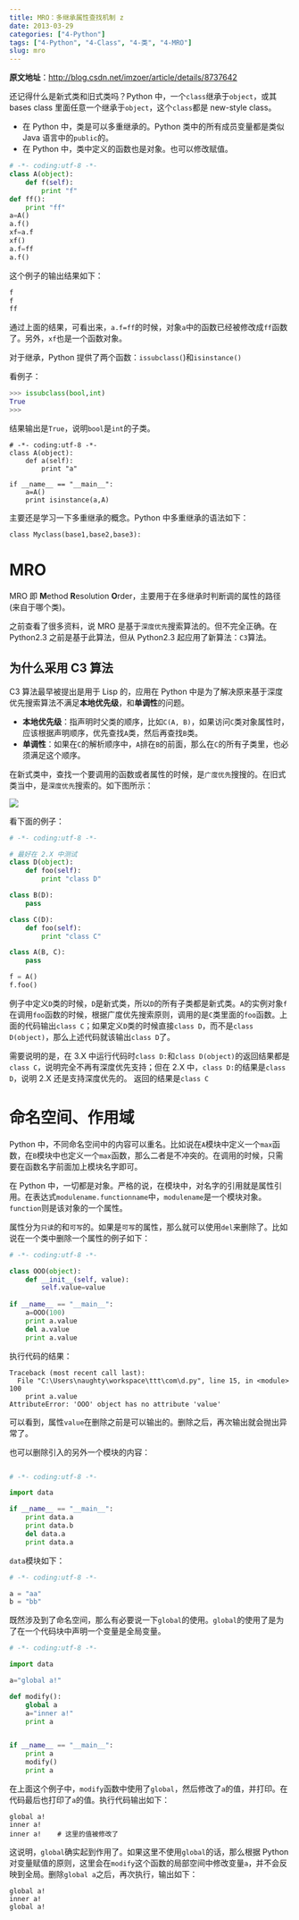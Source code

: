```yaml
---
title: MRO：多继承属性查找机制 z
date: 2013-03-29
categories: ["4-Python"]
tags: ["4-Python", "4-Class", "4-类", "4-MRO"]
slug: mro
---
```


**原文地址**：<http://blog.csdn.net/imzoer/article/details/8737642>

还记得什么是新式类和旧式类吗？Python 中，一个`class`继承于`object`，或其 bases class 里面任意一个继承于`object`，这个`class`都是 new-style class。

- 在 Python 中，类是可以多重继承的。Python 类中的所有成员变量都是类似 Java 语言中的`public`的。
- 在 Python 中，类中定义的函数也是对象。也可以修改赋值。

<!-- more -->

```python
# -*- coding:utf-8 -*-
class A(object):
    def f(self):
        print "f"
def ff():
    print "ff"
a=A()
a.f()
xf=a.f
xf()
a.f=ff
a.f()
```

这个例子的输出结果如下：

```txt
f
f
ff
```

通过上面的结果，可看出来，`a.f=ff`的时候，对象`a`中的函数已经被修改成`ff`函数了。另外，`xf`也是一个函数对象。

对于继承，Python 提供了两个函数：`issubclass(`)和`isinstance()`

看例子：

```python
>>> issubclass(bool,int)
True
>>>
```

结果输出是`True`，说明`bool`是`int`的子类。

```
# -*- coding:utf-8 -*-
class A(object):
    def a(self):
        print "a"

if __name__ == "__main__":
    a=A()
    print isinstance(a,A)
```

主要还是学习一下多重继承的概念。Python 中多重继承的语法如下：

    class Myclass(base1,base2,base3):

# MRO

MRO 即 **M**ethod **R**esolution **O**rder，主要用于在多继承时判断调的属性的路径(来自于哪个类)。

之前查看了很多资料，说 MRO 是基于`深度优先`搜索算法的。但不完全正确。在 Python2.3 之前是基于此算法，但从 Python2.3 起应用了新算法：`C3`算法。

## 为什么采用 C3 算法

C3 算法最早被提出是用于 Lisp 的，应用在 Python 中是为了解决原来基于深度优先搜索算法不满足**本地优先级**，和**单调性**的问题。

- **本地优先级**：指声明时父类的顺序，比如`C(A, B)`，如果访问`C`类对象属性时，应该根据声明顺序，优先查找`A`类，然后再查找`B`类。
- **单调性**：如果在`C`的解析顺序中，`A`排在`B`的前面，那么在`C`的所有子类里，也必须满足这个顺序。

在新式类中，查找一个要调用的函数或者属性的时候，是`广度优先`搜搜的。在旧式类当中，是`深度优先`搜索的。如下图所示：

![](/images/Tech/Python/C3.jpg)

看下面的例子：

```python
# -*- coding:utf-8 -*-

# 最好在 2.X 中测试
class D(object):
    def foo(self):
        print "class D"

class B(D):
    pass

class C(D):
    def foo(self):
        print "class C"

class A(B, C):
    pass

f = A()
f.foo()
```

例子中定义`D`类的时候，`D`是新式类，所以`D`的所有子类都是新式类。`A`的实例对象`f`在调用`foo`函数的时候，根据广度优先搜索原则，调用的是`C`类里面的`foo`函数。上面的代码输出`class C`；如果定义`D`类的时候直接`class D`，而不是`class D(object)`，那么上述代码就该输出`class D`了。

需要说明的是，在 3.X 中运行代码时`class D:`和`class D(object)`的返回结果都是`class C`，说明完全不再有深度优先支持；但在 2.X 中，`class D:`的结果是`class D`，说明 2.X 还是支持深度优先的。
返回的结果是`class C`

# 命名空间、作用域

Python 中，不同命名空间中的内容可以重名。比如说在`A`模块中定义一个`max`函数，在`B`模块中也定义一个`max`函数，那么二者是不冲突的。在调用的时候，只需要在函数名字前面加上模块名字即可。

在 Python 中，一切都是对象。严格的说，在模块中，对名字的引用就是属性引用。在表达式`modulename.functionname`中，`modulename`是一个模块对象。`function`则是该对象的一个属性。

属性分为`只读`的和`可写`的。如果是`可写`的属性，那么就可以使用`del`来删除了。比如说在一个类中删除一个属性的例子如下：

```python
# -*- coding:utf-8 -*-

class OOO(object):
    def __init__(self, value):
        self.value=value
    
if __name__ == "__main__":
    a=OOO(100)
    print a.value
    del a.value
    print a.value
```

执行代码的结果：

```
Traceback (most recent call last):
  File "C:\Users\naughty\workspace\ttt\com\d.py", line 15, in <module>
100
    print a.value
AttributeError: 'OOO' object has no attribute 'value'
```

可以看到，属性`value`在删除之前是可以输出的。删除之后，再次输出就会抛出异常了。

也可以删除引入的另外一个模块的内容：

```python

# -*- coding:utf-8 -*-

import data

if __name__ == "__main__":
    print data.a
    print data.b
    del data.a
    print data.a
```

`data`模块如下：

```python
# -*- coding:utf-8 -*-

a = "aa"
b = "bb"
```

既然涉及到了命名空间，那么有必要说一下`global`的使用。`global`的使用了是为了在一个代码块中声明一个变量是全局变量。

```python
# -*- coding:utf-8 -*-

import data

a="global a!"

def modify():
    global a
    a="inner a!"
    print a


if __name__ == "__main__":
    print a
    modify()
    print a 
```

在上面这个例子中，`modify`函数中使用了`global`，然后修改了`a`的值，并打印。在代码最后也打印了`a`的值。执行代码输出如下：

```
global a!
inner a!
inner a!    # 这里的值被修改了
```

这说明，`global`确实起到作用了。如果这里不使用`global`的话，那么根据 Python 对变量赋值的原则，这里会在`modify`这个函数的局部空间中修改变量`a`，并不会反映到全局。删除`global a`之后，再次执行，输出如下：

```
global a!
inner a!
global a!
```